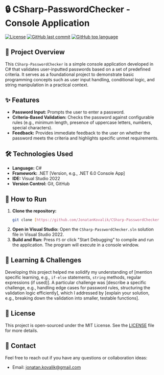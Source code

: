 # 🔒 CSharp-PasswordChecker - Console Application

[![License](https://img.shields.io/github/license/JonatanKovalik/CSharp-PasswordChecker?style=flat)](https://github.com/JonatanKovalik/CSharp-PasswordChecker/blob/main/LICENSE)
[![GitHub last commit](https://img.shields.io/github/last-commit/JonatanKovalik/CSharp-PasswordChecker?style=flat)](https://github.com/JonatanKovalik/CSharp-PasswordChecker/commits/main)
[![GitHub top language](https://img.shields.io/github/languages/top/JonatanKovalik/CSharp-PasswordChecker?style=flat)](https://github.com/JonatanKovalik/CSharp-PasswordChecker)

## 📜 Project Overview

This `CSharp-PasswordChecker` is a simple console application developed in C# that validates user-inputted passwords based on a set of predefined criteria. It serves as a foundational project to demonstrate basic programming concepts such as user input handling, conditional logic, and string manipulation in a practical context.

## ✨ Features

* **Password Input:** Prompts the user to enter a password.
* **Criteria-Based Validation:** Checks the password against configurable rules (e.g., minimum length, presence of uppercase letters, numbers, special characters).
* **Feedback:** Provides immediate feedback to the user on whether the password meets the criteria and highlights specific unmet requirements.

## 🛠️ Technologies Used

* **Language:** C#
* **Framework:** .NET [Version, e.g., .NET 6.0 Console App]
* **IDE:** Visual Studio 2022
* **Version Control:** Git, GitHub

## 🚀 How to Run

1.  **Clone the repository:**
    ```bash
    git clone [https://github.com/JonatanKovalik/CSharp-PasswordChecker.git](https://github.com/JonatanKovalik/CSharp-PasswordChecker.git)
    ```
2.  **Open in Visual Studio:** Open the `CSharp-PasswordChecker.sln` solution file in Visual Studio 2022.
3.  **Build and Run:** Press `F5` or click "Start Debugging" to compile and run the application. The program will execute in a console window.

## 🧠 Learning & Challenges

Developing this project helped me solidify my understanding of [mention specific learning, e.g., `if-else` statements, `string` methods, regular expressions (if used)]. A particular challenge was [describe a specific challenge, e.g., handling edge cases for password rules, structuring the validation logic efficiently], which I addressed by [explain your solution, e.g., breaking down the validation into smaller, testable functions].

## 📄 License

This project is open-sourced under the MIT License. See the [LICENSE](LICENSE) file for more details.

## 📧 Contact

Feel free to reach out if you have any questions or collaboration ideas:
* Email: jonatan.kovalik@gmail.com
